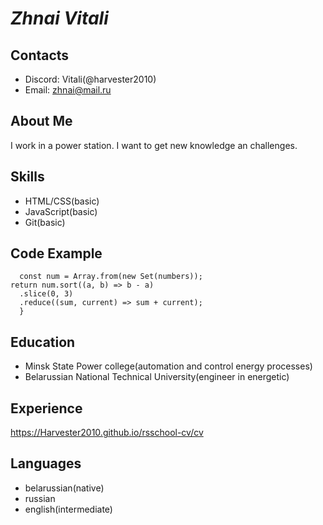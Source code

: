 # _Zhnai Vitali_ #
## Contacts ##
 * Discord: Vitali(@harvester2010)
 * Email: zhnai@mail.ru
## About Me ##
I work in a power station. I want to get new knowledge an challenges.
## Skills ##
 * HTML/CSS(basic)
 * JavaScript(basic)
 * Git(basic)
## Code Example ##
``` function maxTriSum(numbers){
  const num = Array.from(new Set(numbers));
return num.sort((a, b) => b - a)
  .slice(0, 3)
  .reduce((sum, current) => sum + current);
  }
  ```
## Education ##
 * Minsk State Power college(automation and control energy processes)
 * Belarussian National Technical University(engineer in energetic)
## Experience ##
https://Harvester2010.github.io/rsschool-cv/cv
## Languages ##
 * belarussian(native)
 * russian
 * english(intermediate)

